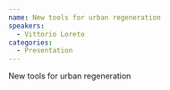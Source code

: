 ```yaml
--- 
name: New tools for urban regeneration  
speakers: 
  - Vittorio Loreto
categories:
  - Presentation
---
```


New tools for urban regeneration 